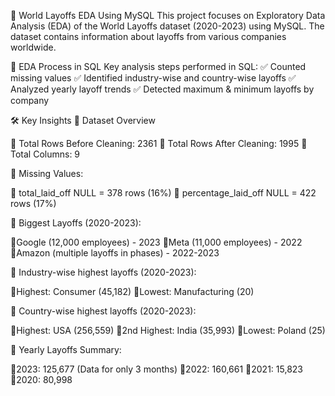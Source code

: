📌 World Layoffs EDA Using MySQL
This project focuses on Exploratory Data Analysis (EDA) of the World Layoffs dataset (2020-2023) using MySQL. The dataset contains information about layoffs from various companies worldwide.

🚀 EDA Process in SQL
Key analysis steps performed in SQL: ✅ Counted missing values
✅ Identified industry-wise and country-wise layoffs
✅ Analyzed yearly layoff trends
✅ Detected maximum & minimum layoffs by company

🛠️ Key Insights
📌 Dataset Overview

🔹 Total Rows Before Cleaning: 2361
🔹 Total Rows After Cleaning: 1995
🔹 Total Columns: 9

📌 Missing Values:

🔹 total_laid_off NULL = 378 rows (16%)
🔹 percentage_laid_off NULL = 422 rows (17%)

📌 Biggest Layoffs (2020-2023):

🔹Google (12,000 employees) - 2023
🔹Meta (11,000 employees) - 2022
🔹Amazon (multiple layoffs in phases) - 2022-2023

📌 Industry-wise highest layoffs (2020-2023):

🔹Highest: Consumer (45,182)
🔹Lowest: Manufacturing (20)

📌 Country-wise highest layoffs (2020-2023):

🔹Highest: USA (256,559)
🔹2nd Highest: India (35,993)
🔹Lowest: Poland (25)

📌 Yearly Layoffs Summary:

🔹2023: 125,677 (Data for only 3 months)
🔹2022: 160,661
🔹2021: 15,823
🔹2020: 80,998
